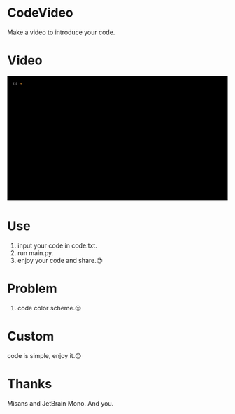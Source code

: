 # CodeVideo
 Make a video to introduce your code.
 
# Video
![preview](https://github.com/TSIOJeft/CodeVideo/blob/main/output_video.gif)

# Use
1. input your code in code.txt.
2. run main.py.
3. enjoy your code and share.😍

# Problem
1. code color scheme.😑

# Custom
code is simple, enjoy it.😊

# Thanks
Misans and JetBrain Mono.
And you.
